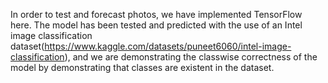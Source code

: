 In order to test and forecast photos, we have implemented TensorFlow here. The model has been tested and predicted with the use of an Intel image classification dataset(https://www.kaggle.com/datasets/puneet6060/intel-image-classification), and we are demonstrating the classwise correctness of the model by demonstrating that classes are existent in the dataset. 
